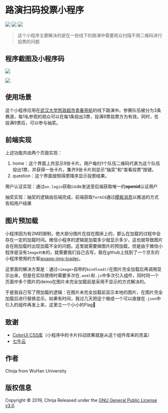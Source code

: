 # 路演扫码投票小程序

![](https://img.shields.io/badge/Writted%20By-Chnja-blue)
![](https://img.shields.io/badge/build-pass-green)
![](https://img.shields.io/badge/Powered%20By-Wechat-brightgreen)

> 这个小程序主要解决的是在一些线下的路演中需要观众扫描不用二维码进行投票的问题

## 程序截图及小程序码

<img src="https://user-images.githubusercontent.com/24524563/67764008-e750c200-fa83-11e9-915a-6080eba9af5d.jpg" style='max-width:300px'></img>

<img src="https://user-images.githubusercontent.com/24524563/67763674-33e7cd80-fa83-11e9-8aef-69017633ae48.jpg" style='max-width:300px'></img>

## 使用场景

这个小程序应用在[武汉大学思政超市青春导航](http://www.future.org.cn/info/1002/22061.htm)的线下路演中。参赛队伍被分为3条赛道，每1名参观的观众可以在每1条投出3票，投满9票投票方为有效。同时，在投满9票后，可以参与抽奖。

## 前端实现

上述功能共由两个页面实现：

1. home：这个界面上共显示9张卡片。用户每扫1个队伍二维码代表为这个队伍投出1票，并获得一张卡片。集齐9张卡片则显示“抽奖”和“查看投票”按键。
2. question：这个界面按照得票降序显示投票结果。

用户认证实现：通过```wx.login```获取code发送至后端获取唯一的**openid**认证用户

抽奖实现：抽奖的逻辑由后端完成，前端获取```formId```通过[模板消息](https://developers.weixin.qq.com/miniprogram/dev/framework/open-ability/template-message.html)以推送的方式告知用户结果

## 图片预加载

小程序因为有2M的限制，绝大部分图片在挂在图床上的，那么在加载的过程中会存在一定的加载时间。微信小程序的逻辑是加载多少就显示多少，这也就导致图片会在刚加载时出现加载不全的问题。这里就需要做图片的预加载，但是由于微信小程序是没有```Image对象```的，就需要我们自己去写，我在github上找到了一个京东的小程序使用的方案[wxapp-img-loader](https://github.com/o2team/wxapp-img-loader)。

这里面的解决方案是：通过```<image>```自带的```bindload()```在图片完全加载后再调用显示出来，但是在实际使用时需要多次在```.wxml```和```.js```中多次引入组件，同时同一个页面中多个图片的demo在图片未完全加载前是采用不显示的方式解决的。

于是我自己写了预加载的逻辑：在图片未完全加载前显示本地的图片，在图片完全加载后进行替换显示。如果有时间，我过几天把这个做成一个可以直接在```.json```中引入的组件再发上来，这里立一个小小的Flag🚩

## 致谢

* [ColorUI CSS库](https://github.com/weilanwl/ColorUI)（小程序中的卡片抖动效果就是从这个组件库来的灵盖）
* [七牛云](https://portal.qiniu.com)

## 作者

Chnja from WuHan University

## 版权信息

Copyright © 2019, Chnja
Released under the [GNU General Public License v3.0](https://github.com/Chnja/QCDH-wxapp/blob/origin/LICENSE).